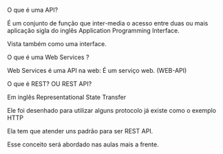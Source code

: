 O que é uma API?

É um conjunto de função que inter-media o acesso entre duas ou mais 
aplicação sigla do inglês Application Programming Interface.


Vista também como uma interface.


O que é uma Web Services ?


Web Services é uma API na web: É um serviço web. (WEB-API)



O que é REST? OU REST API?

Em inglês Representational State Transfer

Ele foi desenhado para utilizar alguns protocolo já existe como o exemplo HTTP

Ela tem que atender uns padrão para ser REST API.

Esse conceito será abordado nas aulas mais a frente.



